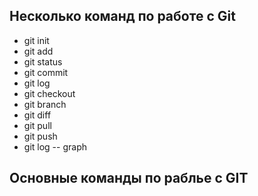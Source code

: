 ## Несколько команд по работе с Git
* git init
* git add
* git status
* git commit
* git log
* git checkout
* git branch
* git diff
* git pull
* git push 
* git log -- graph

## Основные команды по раблье с GIT 